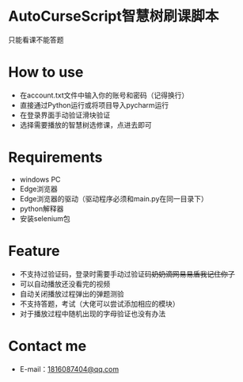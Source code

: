 # AutoCurseScript智慧树刷课脚本
只能看课不能答题
# How to use

- 在account.txt文件中输入你的账号和密码（记得换行）
- 直接通过Python运行或将项目导入pycharm运行
- 在登录界面手动验证滑块验证
- 选择需要播放的智慧树选修课，点进去即可




# Requirements

- windows PC
- Edge浏览器
- Edge浏览器的驱动（驱动程序必须和main.py在同一目录下）
- python解释器
- 安装selenium包

# Feature

- 不支持过验证码，登录时需要手动过验证码~~奶奶滴网易易盾我记住你了~~
- 可以自动播放还没看完的视频
- 自动关闭播放过程弹出的弹题测验
- 不支持答题，考试（大佬可以尝试添加相应的模块）
- 对于播放过程中随机出现的字母验证也没有办法


# Contact me

- E-mail：[1816087404@qq.com](mailto:1816087404@qq.com)
